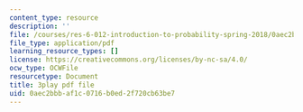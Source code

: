 ```yaml
---
content_type: resource
description: ''
file: /courses/res-6-012-introduction-to-probability-spring-2018/0aec2bbbaf1c0716b0ed2f720cb63be7_k9f0N3ADvdM.pdf
file_type: application/pdf
learning_resource_types: []
license: https://creativecommons.org/licenses/by-nc-sa/4.0/
ocw_type: OCWFile
resourcetype: Document
title: 3play pdf file
uid: 0aec2bbb-af1c-0716-b0ed-2f720cb63be7
---
```

